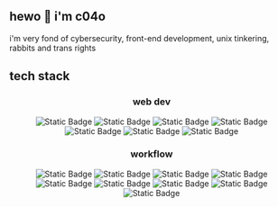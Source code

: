 <h2 align="left">
  hewo 👋 i'm c04o
</h2>

i'm very fond of cybersecurity, front-end development, unix tinkering, rabbits and trans rights

<h2 align="left">
  tech stack
</h2>

<h3 align="center">
  web dev
</h2>

<div align="center">
  <img alt="Static Badge" src="https://img.shields.io/badge/Svelte-%23282828?style=for-the-badge&logo=svelte&logoColor=%23282828&logoSize=auto&labelColor=%23fe8019">
  <img alt="Static Badge" src="https://img.shields.io/badge/Vue.js-%23282828?style=for-the-badge&logo=vuedotjs&logoColor=%23282828&logoSize=auto&labelColor=%238ec07c">
  <img alt="Static Badge" src="https://img.shields.io/badge/Node.js-%23282828?style=for-the-badge&logo=nodedotjs&logoColor=%23282828&logoSize=auto&labelColor=%23b8bb26">
  <img alt="Static Badge" src="https://img.shields.io/badge/NPM-%23282828?style=for-the-badge&logo=npm&logoColor=%23282828&logoSize=auto&labelColor=%23fb4934">
  <img alt="Static Badge" src="https://img.shields.io/badge/Flask-%23282828?style=for-the-badge&logo=flask&logoColor=%23282828&logoSize=auto&labelColor=%23ebdbb2">
  <img alt="Static Badge" src="https://img.shields.io/badge/Tailwind%20CSS-%23282828?style=for-the-badge&logo=tailwindcss&logoColor=%23282828&logoSize=auto&labelColor=%2383a598">
  <img alt="Static Badge" src="https://img.shields.io/badge/Bootstrap-%23282828?style=for-the-badge&logo=bootstrap&logoColor=%23282828&logoSize=auto&labelColor=%23d3869b">
</div>


<h3 align="center">
  workflow
</h2>

<div align="center">
  <img alt="Static Badge" src="https://img.shields.io/badge/Arch%20Linux-%23282828?style=for-the-badge&logo=archlinux&logoColor=%23282828&logoSize=auto&labelColor=83a598">
  <img alt="Static Badge" src="https://img.shields.io/badge/Hyprland-%23282828?style=for-the-badge&logo=hyprland&logoColor=%23282828&logoSize=auto&labelColor=83a598">
  <img alt="Static Badge" src="https://img.shields.io/badge/LazyVim-%23282828?style=for-the-badge&logo=lazyvim&logoColor=%23282828&logoSize=auto&labelColor=%2383a598">
  <img alt="Static Badge" src="https://img.shields.io/badge/Fish%20Shell-%23282828?style=for-the-badge&logo=fishshell&logoColor=%23282828&logoSize=auto&labelColor=%23b8bb26">
  <img alt="Static Badge" src="https://img.shields.io/badge/Obsidian-%23282828?style=for-the-badge&logo=obsidian&logoColor=%23282828&logoSize=auto&labelColor=%23d3869b">
  <img alt="Static Badge" src="https://img.shields.io/badge/Aseprite-%23282828?style=for-the-badge&logo=aseprite&logoColor=%23282828&logoSize=auto&labelColor=%23ebdbb2">
  <img alt="Static Badge" src="https://img.shields.io/badge/Gimp-%23282828?style=for-the-badge&logo=gimp&logoColor=%23282828&logoSize=auto&labelColor=%23ebdbb2">
  <img alt="Static Badge" src="https://img.shields.io/badge/Godot%20Engine-%23282828?style=for-the-badge&logo=godotengine&logoColor=%23282828&logoSize=auto&labelColor=%2383a598">
  <img alt="Static Badge" src="https://img.shields.io/badge/Proton-%23282828?style=for-the-badge&logo=proton&logoColor=%23282828&logoSize=auto&labelColor=%23d3869b">
</div>
